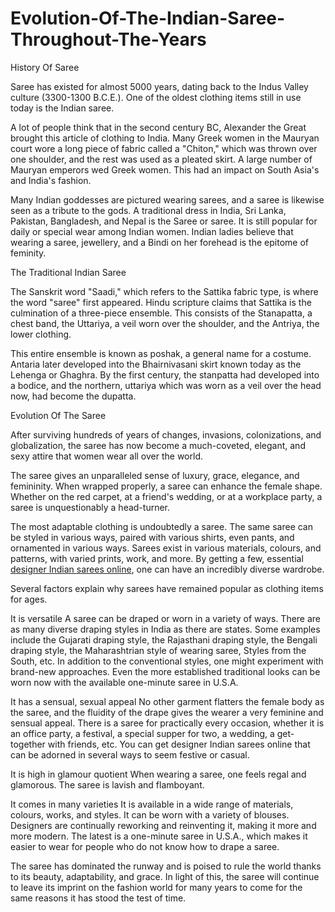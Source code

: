 # Evolution-Of-The-Indian-Saree-Throughout-The-Years

History Of Saree

Saree has existed for almost 5000 years, dating back to the Indus Valley culture (3300-1300 B.C.E.). One of the oldest clothing items still in use today is the Indian saree.

A lot of people think that in the second century BC, Alexander the Great brought this article of clothing to India. Many Greek women in the Mauryan court wore a long piece of fabric called a "Chiton," which was thrown over one shoulder, and the rest was used as a pleated skirt. A large number of Mauryan emperors wed Greek women. This had an impact on South Asia's and India's fashion.

Many Indian goddesses are pictured wearing sarees, and a saree is likewise seen as a tribute to the gods. A traditional dress in India, Sri Lanka, Pakistan, Bangladesh, and Nepal is the Saree or saree. It is still popular for daily or special wear among Indian women. Indian ladies believe that wearing a saree, jewellery, and a Bindi on her forehead is the epitome of feminity. 

The Traditional Indian Saree

The Sanskrit word "Saadi," which refers to the Sattika fabric type, is where the word "saree" first appeared. Hindu scripture claims that Sattika is the culmination of a three-piece ensemble. This consists of the Stanapatta, a chest band, the Uttariya, a veil worn over the shoulder, and the Antriya, the lower clothing.

This entire ensemble is known as poshak, a general name for a costume. Antaria later developed into the Bhairnivasani skirt known today as the Lehenga or Ghaghra. By the first century, the stanpatta had developed into a bodice, and the northern, uttariya which was worn as a veil over the head now, had become the dupatta.

Evolution Of The Saree

After surviving hundreds of years of changes, invasions, colonizations, and globalization, the saree has now become a much-coveted, elegant, and sexy attire that women wear all over the world.

The saree gives an unparalleled sense of luxury, grace, elegance, and femininity. When wrapped properly, a saree can enhance the female shape. Whether on the red carpet, at a friend's wedding, or at a workplace party, a saree is unquestionably a head-turner. 

The most adaptable clothing is undoubtedly a saree. The same saree can be styled in various ways, paired with various shirts, even pants, and ornamented in various ways. Sarees exist in various materials, colours, and patterns, with varied prints, work, and more. By getting a few, essential <a href="https://chirosbyjigyasa.com/collections/sarees">designer Indian sarees online</a>, one can have an incredibly diverse wardrobe.

Several factors explain why sarees have remained popular as clothing items for ages.

It is versatile
A saree can be draped or worn in a variety of ways. There are as many diverse draping styles in India as there are states. Some examples include the Gujarati draping style, the Rajasthani draping style, the Bengali draping style, the Maharashtrian style of wearing saree, Styles from the South, etc. In addition to the conventional styles, one might experiment with brand-new approaches. Even the more established traditional looks can be worn now with the available one-minute saree in U.S.A.

It has a sensual, sexual appeal
No other garment flatters the female body as the saree, and the fluidity of the drape gives the wearer a very feminine and sensual appeal. There is a saree for practically every occasion, whether it is an office party, a festival, a special supper for two, a wedding, a get-together with friends, etc. You can get designer Indian sarees online that can be adorned in several ways to seem festive or casual.

It is high in glamour quotient
When wearing a saree, one feels regal and glamorous. The saree is lavish and flamboyant.

It comes in many varieties 
It is available in a wide range of materials, colours, works, and styles. It can be worn with a variety of blouses. Designers are continually reworking and reinventing it, making it more and more modern. The latest is a one-minute saree in U.S.A., which makes it easier to wear for people who do not know how to drape a saree. 

The saree has dominated the runway and is poised to rule the world thanks to its beauty, adaptability, and grace. In light of this, the saree will continue to leave its imprint on the fashion world for many years to come for the same reasons it has stood the test of time.
